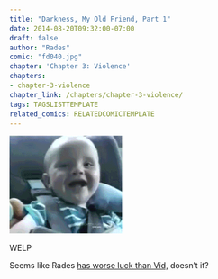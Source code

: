 ```yaml
---
title: "Darkness, My Old Friend, Part 1"
date: 2014-08-20T09:32:00-07:00
draft: false
author: "Rades"
comic: "fd040.jpg"
chapter: 'Chapter 3: Violence'
chapters:
- chapter-3-violence
chapter_link: /chapters/chapter-3-violence/
tags: TAGSLISTTEMPLATE
related_comics: RELATEDCOMICTEMPLATE
---
```


![](/images/post-images/babytunnel2.gif)


WELP


Seems like Rades <a href="/comic/random-encounter/">has worse luck than Vid,</a> doesn’t it?

